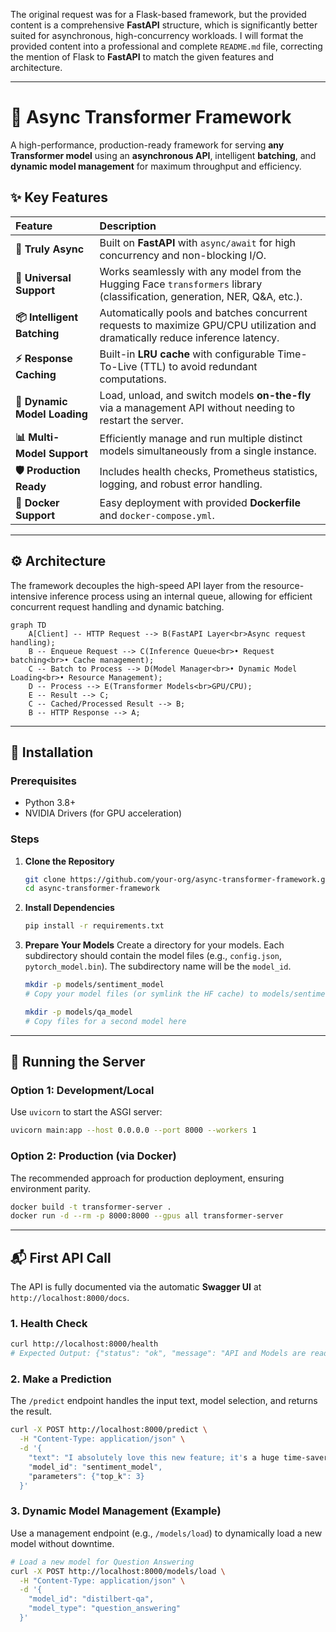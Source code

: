 The original request was for a Flask-based framework, but the provided content is a comprehensive **FastAPI** structure, which is significantly better suited for asynchronous, high-concurrency workloads. I will format the provided content into a professional and complete `README.md` file, correcting the mention of Flask to **FastAPI** to match the given features and architecture.

-----

# 🚀 Async Transformer Framework

A high-performance, production-ready framework for serving **any Transformer model** using an **asynchronous API**, intelligent **batching**, and **dynamic model management** for maximum throughput and efficiency.

## ✨ Key Features

| Feature | Description |
| :--- | :--- |
| **🔄 Truly Async** | Built on **FastAPI** with `async/await` for high concurrency and non-blocking I/O. |
| **🎯 Universal Support** | Works seamlessly with any model from the Hugging Face `transformers` library (classification, generation, NER, Q\&A, etc.). |
| **📦 Intelligent Batching** | Automatically pools and batches concurrent requests to maximize GPU/CPU utilization and dramatically reduce inference latency. |
| **⚡ Response Caching** | Built-in **LRU cache** with configurable Time-To-Live (TTL) to avoid redundant computations. |
| **🔌 Dynamic Model Loading** | Load, unload, and switch models **on-the-fly** via a management API without needing to restart the server. |
| **📊 Multi-Model Support** | Efficiently manage and run multiple distinct models simultaneously from a single instance. |
| **🛡️ Production Ready** | Includes health checks, Prometheus statistics, logging, and robust error handling. |
| **🐳 Docker Support** | Easy deployment with provided **Dockerfile** and `docker-compose.yml`. |

-----

## ⚙️ Architecture

The framework decouples the high-speed API layer from the resource-intensive inference process using an internal queue, allowing for efficient concurrent request handling and dynamic batching.

```mermaid
graph TD
    A[Client] -- HTTP Request --> B(FastAPI Layer<br>Async request handling);
    B -- Enqueue Request --> C(Inference Queue<br>• Request batching<br>• Cache management);
    C -- Batch to Process --> D(Model Manager<br>• Dynamic Model Loading<br>• Resource Management);
    D -- Process --> E(Transformer Models<br>GPU/CPU);
    E -- Result --> C;
    C -- Cached/Processed Result --> B;
    B -- HTTP Response --> A;

```

-----

## 🔧 Installation

### Prerequisites

  * Python 3.8+
  * NVIDIA Drivers (for GPU acceleration)

### Steps

1.  **Clone the Repository**

    ```bash
    git clone https://github.com/your-org/async-transformer-framework.git
    cd async-transformer-framework
    ```

2.  **Install Dependencies**

    ```bash
    pip install -r requirements.txt
    ```

3.  **Prepare Your Models**
    Create a directory for your models. Each subdirectory should contain the model files (e.g., `config.json`, `pytorch_model.bin`). The subdirectory name will be the `model_id`.

    ```bash
    mkdir -p models/sentiment_model
    # Copy your model files (or symlink the HF cache) to models/sentiment_model/

    mkdir -p models/qa_model
    # Copy files for a second model here
    ```

-----

## 🚀 Running the Server

### Option 1: Development/Local

Use `uvicorn` to start the ASGI server:

```bash
uvicorn main:app --host 0.0.0.0 --port 8000 --workers 1
```

### Option 2: Production (via Docker)

The recommended approach for production deployment, ensuring environment parity.

```bash
docker build -t transformer-server .
docker run -d --rm -p 8000:8000 --gpus all transformer-server
```

-----

## 📬 First API Call

The API is fully documented via the automatic **Swagger UI** at `http://localhost:8000/docs`.

### 1\. Health Check

```bash
curl http://localhost:8000/health
# Expected Output: {"status": "ok", "message": "API and Models are ready."}
```

### 2\. Make a Prediction

The `/predict` endpoint handles the input text, model selection, and returns the result.

```bash
curl -X POST http://localhost:8000/predict \
  -H "Content-Type: application/json" \
  -d '{
    "text": "I absolutely love this new feature; it's a huge time-saver!", 
    "model_id": "sentiment_model",
    "parameters": {"top_k": 3}
  }'
```

### 3\. Dynamic Model Management (Example)

Use a management endpoint (e.g., `/models/load`) to dynamically load a new model without downtime.

```bash
# Load a new model for Question Answering
curl -X POST http://localhost:8000/models/load \
  -H "Content-Type: application/json" \
  -d '{
    "model_id": "distilbert-qa",
    "model_type": "question_answering" 
  }'
```

